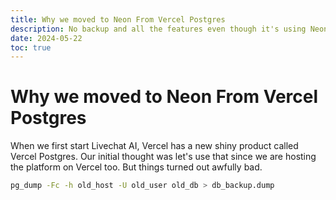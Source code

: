 ```yaml
---
title: Why we moved to Neon From Vercel Postgres
description: No backup and all the features even though it's using Neon itself.
date: 2024-05-22
toc: true
---
```

# Why we moved to Neon From Vercel Postgres

When we first start Livechat AI, Vercel has a new shiny product called Vercel Postgres. Our initial thought was let's use that since we are hosting the platform on Vercel too. But things turned out awfully bad.

```bash
pg_dump -Fc -h old_host -U old_user old_db > db_backup.dump
```

